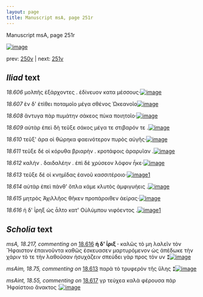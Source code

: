 ```yaml
---
layout: page
title: Manuscript msA, page 251r
---
```


Manuscript msA, page 251r

[![image](http://www.homermultitext.org/iipsrv?OBJ=IIP,1.0&FIF=/project/homer/pyramidal/deepzoom/hmt/vaimg/2017a/VA251RN_0422.tif&WID=100&CVT=JPEG)](http://www.homermultitext.org/ict2/?urn=urn:cite2:hmt:vaimg.2017a:VA251RN_0422)

prev:  [250v](../250v/) | next:  [251v](../251v/)

## *Iliad* text

*18.606* <a id="18.606"/> μολπῆς ἐξάρχοντες . ἐδίνευον κατα μέσσους·[![image](http://www.homermultitext.org/iipsrv?OBJ=IIP,1.0&FIF=/project/homer/pyramidal/deepzoom/hmt/vaimg/2017a/VA251RN_0422.tif&RGN=0.204,0.2036,0.4,0.0316&WID=1000&CVT=JPEG)](http://www.homermultitext.org/ict2/?urn=urn:cite2:hmt:vaimg.2017a:VA251RN_0422@0.204,0.2036,0.4,0.0316)

*18.607* <a id="18.607"/> ὲν δ' ἐτίθει ποταμοῖο μέγα σθένος Ὠκεανοῖο[![image](http://www.homermultitext.org/iipsrv?OBJ=IIP,1.0&FIF=/project/homer/pyramidal/deepzoom/hmt/vaimg/2017a/VA251RN_0422.tif&RGN=0.204,0.2246,0.412,0.0316&WID=1000&CVT=JPEG)](http://www.homermultitext.org/ict2/?urn=urn:cite2:hmt:vaimg.2017a:VA251RN_0422@0.204,0.2246,0.412,0.0316)

*18.608* <a id="18.608"/> ἄντυγα πὰρ πυμάτην σάκεος πύκα ποιητοῖο·[![image](http://www.homermultitext.org/iipsrv?OBJ=IIP,1.0&FIF=/project/homer/pyramidal/deepzoom/hmt/vaimg/2017a/VA251RN_0422.tif&RGN=0.2,0.2457,0.434,0.0316&WID=1000&CVT=JPEG)](http://www.homermultitext.org/ict2/?urn=urn:cite2:hmt:vaimg.2017a:VA251RN_0422@0.2,0.2457,0.434,0.0316)

*18.609* <a id="18.609"/> αὐτὰρ ἐπεὶ δὴ τεῦξε σάκος μέγα τε στιβαρόν τε .[![image](http://www.homermultitext.org/iipsrv?OBJ=IIP,1.0&FIF=/project/homer/pyramidal/deepzoom/hmt/vaimg/2017a/VA251RN_0422.tif&RGN=0.198,0.2622,0.426,0.0316&WID=1000&CVT=JPEG)](http://www.homermultitext.org/ict2/?urn=urn:cite2:hmt:vaimg.2017a:VA251RN_0422@0.198,0.2622,0.426,0.0316)

*18.610* <a id="18.610"/> τεῦξ' άρα οἱ θώρηκα φαεινότερον πυρὸς αὐγῆς·[![image](http://www.homermultitext.org/iipsrv?OBJ=IIP,1.0&FIF=/project/homer/pyramidal/deepzoom/hmt/vaimg/2017a/VA251RN_0422.tif&RGN=0.197,0.2832,0.444,0.0316&WID=1000&CVT=JPEG)](http://www.homermultitext.org/ict2/?urn=urn:cite2:hmt:vaimg.2017a:VA251RN_0422@0.197,0.2832,0.444,0.0316)

*18.611* <a id="18.611"/> τεῦξε δέ οἱ κόρυθα βριαρὴν . κροτάφοις ἀραρυῖαν .[![image](http://www.homermultitext.org/iipsrv?OBJ=IIP,1.0&FIF=/project/homer/pyramidal/deepzoom/hmt/vaimg/2017a/VA251RN_0422.tif&RGN=0.198,0.305,0.444,0.0255&WID=1000&CVT=JPEG)](http://www.homermultitext.org/ict2/?urn=urn:cite2:hmt:vaimg.2017a:VA251RN_0422@0.198,0.305,0.444,0.0255)

*18.612* <a id="18.612"/> καλὴν . δαιδαλέην . ἐπὶ δὲ χρύσεον λόφον ἧκε·[![image](http://www.homermultitext.org/iipsrv?OBJ=IIP,1.0&FIF=/project/homer/pyramidal/deepzoom/hmt/vaimg/2017a/VA251RN_0422.tif&RGN=0.202,0.3231,0.434,0.0293&WID=1000&CVT=JPEG)](http://www.homermultitext.org/ict2/?urn=urn:cite2:hmt:vaimg.2017a:VA251RN_0422@0.202,0.3231,0.434,0.0293)

*18.613* <a id="18.613"/> τεῦξε δέ οἱ κνημῖδας ἑανοῦ κασσιτέροιο·[![image](http://www.homermultitext.org/iipsrv?OBJ=IIP,1.0&FIF=/project/homer/pyramidal/deepzoom/hmt/vaimg/2017a/VA251RN_0422.tif&RGN=0.192,0.3441,0.412,0.0293&WID=1000&CVT=JPEG)](http://www.homermultitext.org/ict2/?urn=urn:cite2:hmt:vaimg.2017a:VA251RN_0422@0.192,0.3441,0.412,0.0293)[1](#msAim_18.75)

*18.614* <a id="18.614"/> αὐτὰρ ἐπεὶ πάνθ' ὅπλα κάμε κλυτὸς ἀμφιγυήεις .[![image](http://www.homermultitext.org/iipsrv?OBJ=IIP,1.0&FIF=/project/homer/pyramidal/deepzoom/hmt/vaimg/2017a/VA251RN_0422.tif&RGN=0.201,0.3591,0.446,0.0346&WID=1000&CVT=JPEG)](http://www.homermultitext.org/ict2/?urn=urn:cite2:hmt:vaimg.2017a:VA251RN_0422@0.201,0.3591,0.446,0.0346)

*18.615* <a id="18.615"/> μητρὸς Ἀχιλλῆος θῆκεν προπάροιθεν ἀείρας·[![image](http://www.homermultitext.org/iipsrv?OBJ=IIP,1.0&FIF=/project/homer/pyramidal/deepzoom/hmt/vaimg/2017a/VA251RN_0422.tif&RGN=0.202,0.3817,0.438,0.0308&WID=1000&CVT=JPEG)](http://www.homermultitext.org/ict2/?urn=urn:cite2:hmt:vaimg.2017a:VA251RN_0422@0.202,0.3817,0.438,0.0308)

*18.616* <a id="18.616"/> ἡ δ' ΐρηξ ὡς ἆλτο κατ' Οὐλύμπου νιφόεντος .[![image](http://www.homermultitext.org/iipsrv?OBJ=IIP,1.0&FIF=/project/homer/pyramidal/deepzoom/hmt/vaimg/2017a/VA251RN_0422.tif&RGN=0.202,0.3982,0.414,0.0316&WID=1000&CVT=JPEG)](http://www.homermultitext.org/ict2/?urn=urn:cite2:hmt:vaimg.2017a:VA251RN_0422@0.202,0.3982,0.414,0.0316)[1](#msA_18.217)

## *Scholia* text

*msA, 18.217, commenting on* [18.616](#18.616)  <a id="msA_18.217"/> **ἡ δ' ΐριξ ·** καλῶς τὸ μη λαλεῖν τὸν Ἥφαιστον ἐπαινοῦντα καθῶς ἐσκευασεν μαρτυρόμενον ὡς ἀπέδωκε τὴν χάριν τὸ τε τὴν λαθοῦσαν ἠσυχάζειν σπεύδει γὰρ προς τὸν υν ⁑[![image](http://www.homermultitext.org/iipsrv?OBJ=IIP,1.0&FIF=/project/homer/pyramidal/deepzoom/hmt/vaimg/2017a/VA251RN_0422.tif&RGN=0.638,0.3794,0.176,0.0751&WID=1000&CVT=JPEG)](http://www.homermultitext.org/ict2/?urn=urn:cite2:hmt:vaimg.2017a:VA251RN_0422@0.638,0.3794,0.176,0.0751)

*msAim, 18.75, commenting on* [18.613](#18.613)  <a id="msAim_18.75"/> παρὰ τὸ τρυφερὸν τῆς ὕλης ⁑[![image](http://www.homermultitext.org/iipsrv?OBJ=IIP,1.0&FIF=/project/homer/pyramidal/deepzoom/hmt/vaimg/2017a/VA251RN_0422.tif&RGN=0.6,0.3449,0.09,0.0338&WID=1000&CVT=JPEG)](http://www.homermultitext.org/ict2/?urn=urn:cite2:hmt:vaimg.2017a:VA251RN_0422@0.6,0.3449,0.09,0.0338)

*msAint, 18.55, commenting on* [18.617](#18.617)  <a id="msAint_18.55"/> γρ τεύχεα καλὰ φέρουσα πάρ Ἡφαίστοιο ἄνακτος ⁚[![image](http://www.homermultitext.org/iipsrv?OBJ=IIP,1.0&FIF=/project/homer/pyramidal/deepzoom/hmt/vaimg/2017a/VA251RN_0422.tif&RGN=0.114,0.4185,0.092,0.0406&WID=1000&CVT=JPEG)](http://www.homermultitext.org/ict2/?urn=urn:cite2:hmt:vaimg.2017a:VA251RN_0422@0.114,0.4185,0.092,0.0406)